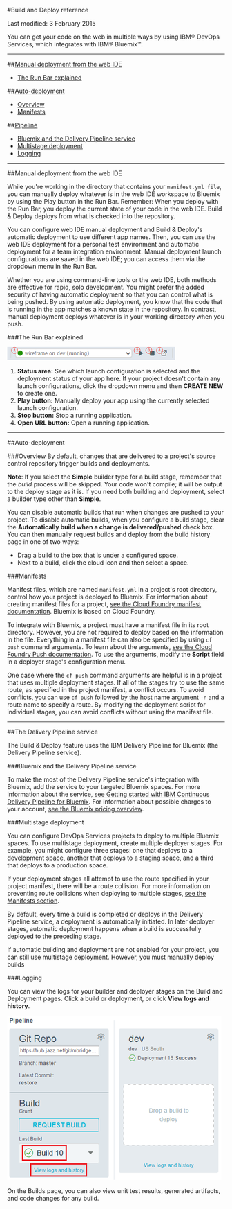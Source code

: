 #Build and Deploy reference

Last modified: 3 February 2015

You can get your code on the web in multiple ways by using IBM® DevOps Services, which integrates with IBM® Bluemix™.

---
##[Manual deployment from the web IDE](#manual)
* [The Run Bar explained](#runbar)

##[Auto-deployment](#auto)
* [Overview](#autohow)
* [Manifests](#manifests)

##[Pipeline](#pipeline)
* [Bluemix and the Delivery Pipeline service](#service)
* [Multistage deployment](#multi)
* [Logging](#logs)

<!--
##[Additional resources](#addl)
* [Charging](#charging)
* [Bluemix Delivery Pipeline Service Documentation](#servicedoc)
-->

---
<a name="manual"></a>
##Manual deployment from the web IDE

While you're working in the directory that contains your `manifest.yml file`, you can manually deploy whatever is in the web IDE workspace to Bluemix by using the Play button in the Run Bar. Remember: When you deploy with the Run Bar, you deploy the current state of your code in the web IDE. Build &amp; Deploy deploys from what is checked into the repository.

You can configure web IDE manual deployment and Build &amp; Deploy's automatic deployment to use different app names. Then, you can use the web IDE deployment for a personal test environment and automatic deployment for a team integration environment. Manual deployment launch configurations are saved in the web IDE; you can access them via the dropdown menu in the Run Bar. 

Whether you are using command-line tools or the web IDE, both methods are effective for rapid, solo development. You might prefer the added security of having automatic deployment so that you can control what is being pushed. By using automatic deployment, you know that the code that is running in the app matches a known state in the repository. In contrast, manual deployment deploys whatever is in your working directory when you push.

<a name="runbar"></a>
###The Run Bar explained

![Annotated Run Bar screenshot][7]

1. **Status area:** See which launch configuration is selected and the deployment status of your app here. If your project doesn't contain any launch configurations, click the dropdown menu and then **CREATE NEW** to create one.
2. **Play button:** Manually deploy your app using the currently selected launch configuration.
3. **Stop button:** Stop a running application. 
4. **Open URL button:** Open a running application. 

---
<a name="auto"></a>
##Auto-deployment

###Overview
By default, changes that are delivered to a project's source control repository trigger builds and deployments. 

**Note**: If you select the **Simple** builder type for a build stage, remember that the *build* process will be skipped. Your code won't compile; it will be output to the deploy stage as it is. If you need both building and deployment, select a builder type other than **Simple**.  

You can disable automatic builds that run when changes are pushed to your project. To disable automatic builds, when you configure a build stage, clear the **Automatically build when a change is delivered/pushed** check box. You can then manually request builds and deploy from the build history page in one of two ways:
  * Drag a build to the box that is under a configured space.
  * Next to a build, click the cloud icon and then select a space.

<a name="manifests"></a>
###Manifests

Manifest files, which are named `manifest.yml` in a project's root directory, control how your project is deployed to Bluemix. For information about creating manifest files for a project, [see the Cloud Foundry manifest documentation][2]. Bluemix is based on Cloud Foundry.

To integrate with Bluemix, a project must have a manifest file in its root directory. However, you are not required to deploy based on the information in the file. Everything in a manifest file can also be specified by using `cf push` command arguments. To learn about the arguments, [see the Cloud Foundry Push documentation][3]. To use the arguments, modify the **Script** field in a deployer stage's configuration menu.

One case where the `cf push` command arguments are helpful is in a project that uses multiple deployment stages. If all of the stages try to use the same route, as specified in the project manifest, a conflict occurs. To avoid conflicts, you can use `cf push` followed by the host name argument `-n` and a route name to specify a route. By modifying the deployment script for individual stages, you can avoid conflicts without using the manifest file.

---
<a name="pipeline"></a>
##The Delivery Pipeline service

The Build & Deploy feature uses the IBM Delivery Pipeline for Bluemix (the Delivery Pipeline service).

<a name="service"></a>
###Bluemix and the Delivery Pipeline service

To make the most of the Delivery Pipeline service's integration with Bluemix, add the service to your targeted Bluemix spaces. For more information about the service, [see Getting started with IBM Continuous Delivery Pipeline for Bluemix][3]. For information about possible charges to your account, [see the Bluemix pricing overview][4].

<a name="multi"></a>
###Multistage deployment

You can configure DevOps Services projects to deploy to multiple Bluemix spaces. To use multistage deployment, create multiple deployer stages. For example, you might configure three stages: one that deploys to a development space, another that deploys to a staging space, and a third that deploys to a production space. 

If your deployment stages all attempt to use the route specified in your project manifest, there will be a route collision. For more information on preventing route collisions when deploying to multiple stages, [see the Manifests section][6].

By default, every time a build is completed or deploys in the Delivery Pipeline service, a deployment is automatically initiated. In later deployer stages, automatic deployment happens when a build is successfully deployed to the preceding stage. 

If automatic building and deployment are not enabled for your project, you can still use multistage deployment. However, you must manually deploy builds

<a name="logs"></a>
###Logging

You can view the logs for your builder and deployer stages on the Build and Deployment pages. Click a build or deployment, or click **View logs and history**.

![Locations that open history pages from Advanced Build & Deploy][5]

On the Builds page, you can also view unit test results, generated artifacts, and code changes for any build.  


<!--
<a name="addl"></a>
##Additional resources
-->




 
[1]: http://docs.cloudfoundry.org/devguide/deploy-apps/manifest.html
[2]: https://www.ng.bluemix.net/docs/#services/DeliveryPipeline/index.html#getstartwithCD
[3]: http://docs.cloudfoundry.org/devguide/installcf/whats-new-v6.html#push
[4]: https://ace.ng.bluemix.net/#/pricing/cloudOEPaneId=pricing
[5]: ./images/open_logs.png
[6]: #manifests
[7]: ./images/runbar-annotated.png
